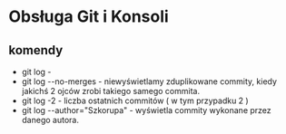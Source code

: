 # Obsługa Git i Konsoli

## komendy

* git log -
* git log --no-merges - niewyświetlamy zduplikowane commity, kiedy jakichś 2 ojców zrobi takiego samego commita.
* git log -2 - liczba ostatnich commitów ( w tym przypadku 2 )
* git log --author="Szkorupa" - wyświetla commity wykonane przez danego autora.